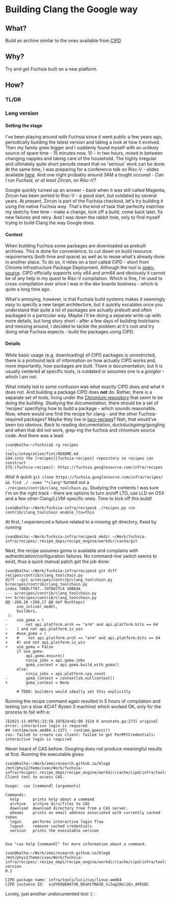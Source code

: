 # Building Clang the Google way

## What?
Build an archive similar to the ones available from [CIPD](https://chrome-infra-packages.appspot.com/p/fuchsia/clang)

## Why?
Try and get Fuchsia built on a new platform.

## How?

### TL/DR

### Long version

#### Setting the stage
I've been playing around with Fuchsia since it went public a few years ago, periodically building the latest version and taking a look at how it evolved. Then my family grew bigger and I suddenly found myself with an unlikely source of spare time - 15 minutes now, 10 - in two hours, mixed in between changing nappies and taking care of the household. The highly irregular and ultimately quite short periods meant that no 'serious' work can be done. At the same time, I was preparing for a conference talk on Risc-V - slides available [here](https://github.com/zmeiresearch/HackConf2021_Why-Go-Risc-V-y). And one night probably around 3AM a tought occured - *Can I run Fuchsia, or at least Zircon, on Risc-V?*

Google quickly turned up an answer - back when it was still called Magenta, Zircon has been ported to Risc-V - a good start, but outdated by several years. At present, Zircon is part of the Fuchsia checkout, let's try building it using the native Fuchsia *way*. That's the kind of task that perfectly matches my sketchy free time - make a change, kick off a build, come back later, fix new failures and retry. And I was down the rabbit hole, only to find myself trying to build Clang the way Google does.

#### Context
When building Fuchsia some packages are downloaded as prebuilt archives. This is done for convenience, to cut down on build resource requirements (both time and space) as well as to reuse what's already done in another place. To do so, it relies on a tool called CIPD - short from Chrome Infrastructure Package Deployment. Although the tool is [open-source](https://chromium.googlesource.com/infra/luci/luci-go/+/refs/heads/main/cipd). CIPD officially supports only x64 and arm64 and obviously it cannot be of any help in my quest to Risc-V compilation. Which is fine, I'm used to cross-compilation ever since I was in the dev boards business - which is quite a long time ago.

What's annoying, however, is that Fuchsia build systems makes it seemingly easy to specify a new target architecture, but it quickly escalates once you understand that quite a lot of packages are actually prebuilt and often packaged in a particular way. Maybe I'll be doing a separate write-up with more details, but long story short - after a few days of building toolchains and messing around, I decided to tackle the problem at it's root and try doing what Fuchsia expects - build the packages using CIPD.

#### Details
While basic usage (e.g. downloading) of CIPD packages is unrestricted, there is a profound lack of information on how actually CIPD works and, more importantly, how packages are built. There *is* documentation, but it is usually centered at specific tools, is outdated or assumes one is a *googler* - which I am not.

What intially led to some confusion was what exactly CIPD does and what it does not. And building a package CIPD does **not** do. Rather, there is a separate set of tools, living under the [Chromium repository](https://chromium.googlesource.com/infra/luci/) that *seem* to be doing the building. Studiying the documentation, there should be a set of 'recipes' specifying how to build a package - which sounds reasonable. Now, where would one find the recipe for clang - and the other Fuchsia-required packages? Maybe they live in [lucy-recipes](https://chromium.googlesource.com/infra/luci/recipes-py/)? Nah, that would've been too obvious. Back to reading documentation, duckduckgoing/googling and when that did not work, grep-ing the fuchsia and chromium source code. And there was a lead:
```
ivan@balha:~/fuchsia$ rg recipes
...
tools/integration/fint/README.md
244:into the [recipes][fuchsia-recipes] repository so recipes can construct
275:[fuchsia-recipes]: https://fuchsia.googlesource.com/infra/recipes 
```

Aha! A quick `git clone https://fuchsia.googlesource.com/infra/recipes/ && find ./ -name "*clang*` turned out a `./recipes/contrib/clang_toolchain.py`. Studying the contents I was sure I'm on the right track - there are options to turn on/off LTO, use LLD on OSX and a few other Clang/LLVM-specific ones. Time to kick off this build!

```
ivan@balha:~/Work/fuchsia-infra/recipes$ ./recipes.py run contrib/clang_toolchain enable_lto=thin
```

At first, I experienced a failure related to a missing git directory, fixed by running
```
ivan@balha:~/Work/fuchsia-infra/recipes$ mkdir ~/Work/fuchsia-infra/recipes/.recipe_deps/recipe_engine/workdir/cache/git
```

Next, the recipe assumes goma is available and complains with authentication/configuration failures. No command-line switch seems to exist, thus a quick manual patch got the job done:
```
ivan@balha:~/Work/fuchsia-infra/recipes$ git diff recipes/contrib/clang_toolchain.py
diff --git a/recipes/contrib/clang_toolchain.py b/recipes/contrib/clang_toolchain.py
index 7d68cf787..7df0d2fc4 100644
--- a/recipes/contrib/clang_toolchain.py
+++ b/recipes/contrib/clang_toolchain.py
@@ -268,16 +268,17 @@ def RunSteps(
     use_inliner_model,
     builders,
 ):
-    use_goma = (
-        not api.platform.arch == "arm" and api.platform.bits == 64
-    ) and not api.platform.is_win
+    #use_goma = (
+    #    not api.platform.arch == "arm" and api.platform.bits == 64
+    #) and not api.platform.is_win
+    use_goma = False
     if use_goma:
         api.goma.ensure()
         ninja_jobs = api.goma.jobs
         goma_context = api.goma.build_with_goma()
     else:
         ninja_jobs = api.platform.cpu_count
-        goma_context = contextlib.nullcontext()
+        goma_context = None

     # TODO: builders would ideally set this explicitly
```

Running the recipe command again resulted in 5 hours of compilation and testing (on a slow 4C/4T Ryzen 3 machine) which worked OK, only for the process to fail with a:
```
[E2021-11-09T01:33:50.197624+02:00 3124 0 annotate.go:273] original error: interactive login is required
#4 runtime/asm_amd64.s:1371 - runtime.goexit()
cas: failed to create cas client: failed to get PerRPCCredentials: interactive login is required
```

Never heard of CAS before. Googling does not produce meaningful results at first. Running the executable gives:
```
ivan@balha:~/Work/zmeiresearch.github.io/blog$ /mnt/phys2/home/ivan/Work/fuchsia-infra/recipes/.recipe_deps/recipe_engine/workdir/cache/cipd/infra/tools/luci/cas/git_revision%3Acefd07c708bfd0bb37362a0c90e53fa31b0f8793/.cipd/pkgs/0/_current/cas
Client tool to access CAS.

Usage:  cas [command] [arguments]

Commands:
  help      prints help about a command
  archive   archive dirs/files to CAS
  download  download directory tree from a CAS server.
  whoami    prints an email address associated with currently cached token
  login     performs interactive login flow
  logout    removes cached credentials
  version   prints the executable version


Use "cas help [command]" for more information about a command.

ivan@balha:~/Work/zmeiresearch.github.io/blog$ /mnt/phys2/home/ivan/Work/fuchsia-infra/recipes/.recipe_deps/recipe_engine/workdir/cache/cipd/infra/tools/luci/cas/git_revision%3Acefd07c708bfd0bb37362a0c90e53fa31b0f8793/.cipd/pkgs/0/_current/cas version
0.1

CIPD package name: infra/tools/luci/cas/linux-amd64
CIPD instance ID:  xiOY69QEW4Td0_DKahtTNA30_SiIwg20ei1En_APEUQC
```

Lovely, just another undocumented tool :) :
